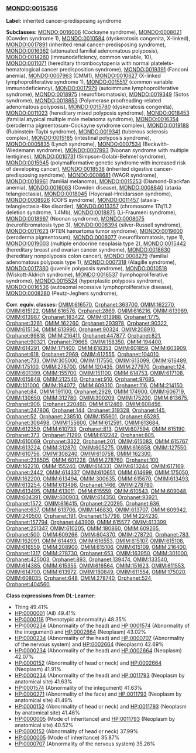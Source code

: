 
### [MONDO:0015356](http://purl.obolibrary.org/obo/MONDO_0015356)
**Label:** inherited cancer-predisposing syndrome

**Subclasses:** [MONDO:0016006](http://purl.obolibrary.org/obo/MONDO_0016006) (Cockayne syndrome), [MONDO:0008021](http://purl.obolibrary.org/obo/MONDO_0008021) (Cowden syndrome 1), [MONDO:0010584](http://purl.obolibrary.org/obo/MONDO_0010584) (dyskeratosis congenita, X-linked), [MONDO:0017891](http://purl.obolibrary.org/obo/MONDO_0017891) (inherited renal cancer-predisposing syndrome), [MONDO:0016362](http://purl.obolibrary.org/obo/MONDO_0016362) (attenuated familial adenomatous polyposis), [MONDO:0014260](http://purl.obolibrary.org/obo/MONDO_0014260) (immunodeficiency, common variable, 10), [MONDO:0011071](http://purl.obolibrary.org/obo/MONDO_0011071) (hereditary thrombocytopenia with normal platelets-hematological cancer predisposition syndrome), [MONDO:0019391](http://purl.obolibrary.org/obo/MONDO_0019391) (Fanconi anemia), [MONDO:0007963](http://purl.obolibrary.org/obo/MONDO_0007963) (CMM1), [MONDO:0010627](http://purl.obolibrary.org/obo/MONDO_0010627) (X-linked lymphoproliferative syndrome 1), [MONDO:0015517](http://purl.obolibrary.org/obo/MONDO_0015517) (common variable immunodeficiency), [MONDO:0017979](http://purl.obolibrary.org/obo/MONDO_0017979) (autoimmune lymphoproliferative syndrome), [MONDO:0018975](http://purl.obolibrary.org/obo/MONDO_0018975) (neurofibromatosis), [MONDO:0019349](http://purl.obolibrary.org/obo/MONDO_0019349) (Sotos syndrome), [MONDO:0018653](http://purl.obolibrary.org/obo/MONDO_0018653) (Polymerase proofreading-related adenomatous polyposis), [MONDO:0015780](http://purl.obolibrary.org/obo/MONDO_0015780) (dyskeratosis congenita), [MONDO:0011023](http://purl.obolibrary.org/obo/MONDO_0011023) (hereditary mixed polyposis syndrome), [MONDO:0018453](http://purl.obolibrary.org/obo/MONDO_0018453) (familial atypical multiple mole melanoma syndrome), [MONDO:0016354](http://purl.obolibrary.org/obo/MONDO_0016354) (xeroderma pigmentosum-Cockayne syndrome complex), [MONDO:0019188](http://purl.obolibrary.org/obo/MONDO_0019188) (Rubinstein-Taybi syndrome), [MONDO:0019341](http://purl.obolibrary.org/obo/MONDO_0019341) (tuberous sclerosis complex), [MONDO:0015185](http://purl.obolibrary.org/obo/MONDO_0015185) (intestinal polyposis syndrome), [MONDO:0005835](http://purl.obolibrary.org/obo/MONDO_0005835) (Lynch syndrome), [MONDO:0007534](http://purl.obolibrary.org/obo/MONDO_0007534) (Beckwith-Wiedemann syndrome), [MONDO:0007893](http://purl.obolibrary.org/obo/MONDO_0007893) (Noonan syndrome with multiple lentigines), [MONDO:0010731](http://purl.obolibrary.org/obo/MONDO_0010731) (Simpson-Golabi-Behmel syndrome), [MONDO:0015945](http://purl.obolibrary.org/obo/MONDO_0015945) (polymalformative genetic syndrome with increased risk of developing cancer), [MONDO:0018538](http://purl.obolibrary.org/obo/MONDO_0018538) (inherited digestive cancer-predisposing syndrome), [MONDO:0008681](http://purl.obolibrary.org/obo/MONDO_0008681) (WAGR syndrome), [MONDO:0018961](http://purl.obolibrary.org/obo/MONDO_0018961) (familial melanoma), [MONDO:0015253](http://purl.obolibrary.org/obo/MONDO_0015253) (Diamond-Blackfan anemia), [MONDO:0016063](http://purl.obolibrary.org/obo/MONDO_0016063) (Cowden disease), [MONDO:0008840](http://purl.obolibrary.org/obo/MONDO_0008840) (ataxia telangiectasia), [MONDO:0018045](http://purl.obolibrary.org/obo/MONDO_0018045) (Hoyeraal-Hreidarsson syndrome), [MONDO:0008926](http://purl.obolibrary.org/obo/MONDO_0008926) (COFS syndrome), [MONDO:0011457](http://purl.obolibrary.org/obo/MONDO_0011457) (ataxia-telangiectasia-like disorder), [MONDO:0013357](http://purl.obolibrary.org/obo/MONDO_0013357) (chromosome 17q11.2 deletion syndrome, 1.4Mb), [MONDO:0018875](http://purl.obolibrary.org/obo/MONDO_0018875) (Li-Fraumeni syndrome), [MONDO:0018997](http://purl.obolibrary.org/obo/MONDO_0018997) (Noonan syndrome), [MONDO:0008075](http://purl.obolibrary.org/obo/MONDO_0008075) (neurofibromatosis type 3), [MONDO:0008394](http://purl.obolibrary.org/obo/MONDO_0008394) (silver-Russell syndrome), [MONDO:0017623](http://purl.obolibrary.org/obo/MONDO_0017623) (PTEN hamartoma tumor syndrome), [MONDO:0019600](http://purl.obolibrary.org/obo/MONDO_0019600) (xeroderma pigmentosum), [MONDO:0008077](http://purl.obolibrary.org/obo/MONDO_0008077) (neurofibromatosis, type 1), [MONDO:0019003](http://purl.obolibrary.org/obo/MONDO_0019003) (multiple endocrine neoplasia type 2), [MONDO:0015442](http://purl.obolibrary.org/obo/MONDO_0015442) (hereditary breast and ovarian cancer syndrome), [MONDO:0018630](http://purl.obolibrary.org/obo/MONDO_0018630) (hereditary nonpolyposis colon cancer), [MONDO:0008279](http://purl.obolibrary.org/obo/MONDO_0008279) (familial adenomatous polyposis type 1), [MONDO:0007318](http://purl.obolibrary.org/obo/MONDO_0007318) (Alagille syndrome), [MONDO:0017380](http://purl.obolibrary.org/obo/MONDO_0017380) (juvenile polyposis syndrome), [MONDO:0010518](http://purl.obolibrary.org/obo/MONDO_0010518) (Wiskott-Aldrich syndrome), [MONDO:0016537](http://purl.obolibrary.org/obo/MONDO_0016537) (lymphoproliferative syndrome), [MONDO:0015524](http://purl.obolibrary.org/obo/MONDO_0015524) (hyperplastic polyposis syndrome), [MONDO:0016536](http://purl.obolibrary.org/obo/MONDO_0016536) (autosomal recessive lymphoproliferative disease), [MONDO:0008280](http://purl.obolibrary.org/obo/MONDO_0008280) (Peutz-Jeghers syndrome), 

**Corr. equiv. classes:** [OMIM:616570](http://purl.obolibrary.org/obo/OMIM_616570), [Orphanet:363700](http://www.orpha.net/ORDO/Orphanet_363700), [OMIM:162270](http://purl.obolibrary.org/obo/OMIM_162270), [OMIM:615122](http://purl.obolibrary.org/obo/OMIM_615122), [OMIM:616576](http://purl.obolibrary.org/obo/OMIM_616576), [Orphanet:2869](http://www.orpha.net/ORDO/Orphanet_2869), [OMIM:616216](http://purl.obolibrary.org/obo/OMIM_616216), [OMIM:613989](http://purl.obolibrary.org/obo/OMIM_613989), [OMIM:613987](http://purl.obolibrary.org/obo/OMIM_613987), [Orphanet:183422](http://www.orpha.net/ORDO/Orphanet_183422), [OMIM:613988](http://purl.obolibrary.org/obo/OMIM_613988), [Orphanet:1775](http://www.orpha.net/ORDO/Orphanet_1775), [Orphanet:3261](http://www.orpha.net/ORDO/Orphanet_3261), [OMIM:162260](http://purl.obolibrary.org/obo/OMIM_162260), [Orphanet:293978](http://www.orpha.net/ORDO/Orphanet_293978), [Orphanet:90322](http://www.orpha.net/ORDO/Orphanet_90322), [OMIM:615134](http://purl.obolibrary.org/obo/OMIM_615134), [OMIM:613990](http://purl.obolibrary.org/obo/OMIM_613990), [Orphanet:90324](http://www.orpha.net/ORDO/Orphanet_90324), [OMIM:208910](http://purl.obolibrary.org/obo/OMIM_208910), [Orphanet:99818](http://www.orpha.net/ORDO/Orphanet_99818), [OMIM:216411](http://purl.obolibrary.org/obo/OMIM_216411), [Orphanet:447877](http://www.orpha.net/ORDO/Orphanet_447877), [Orphanet:821](http://www.orpha.net/ORDO/Orphanet_821), [Orphanet:90321](http://www.orpha.net/ORDO/Orphanet_90321), [Orphanet:79665](http://www.orpha.net/ORDO/Orphanet_79665), [OMIM:158350](http://purl.obolibrary.org/obo/OMIM_158350), [OMIM:194400](http://purl.obolibrary.org/obo/OMIM_194400), [OMIM:614291](http://purl.obolibrary.org/obo/OMIM_614291), [OMIM:171400](http://purl.obolibrary.org/obo/OMIM_171400), [OMIM:616353](http://purl.obolibrary.org/obo/OMIM_616353), [OMIM:601859](http://purl.obolibrary.org/obo/OMIM_601859), [OMIM:603909](http://purl.obolibrary.org/obo/OMIM_603909), [Orphanet:618](http://www.orpha.net/ORDO/Orphanet_618), [Orphanet:2969](http://www.orpha.net/ORDO/Orphanet_2969), [OMIM:612555](http://purl.obolibrary.org/obo/OMIM_612555), [Orphanet:104010](http://www.orpha.net/ORDO/Orphanet_104010), [Orphanet:733](http://www.orpha.net/ORDO/Orphanet_733), [OMIM:305000](http://purl.obolibrary.org/obo/OMIM_305000), [OMIM:117550](http://purl.obolibrary.org/obo/OMIM_117550), [OMIM:613099](http://purl.obolibrary.org/obo/OMIM_613099), [OMIM:616489](http://purl.obolibrary.org/obo/OMIM_616489), [OMIM:175100](http://purl.obolibrary.org/obo/OMIM_175100), [OMIM:278700](http://purl.obolibrary.org/obo/OMIM_278700), [OMIM:120435](http://purl.obolibrary.org/obo/OMIM_120435), [OMIM:277970](http://purl.obolibrary.org/obo/OMIM_277970), [Orphanet:124](http://www.orpha.net/ORDO/Orphanet_124), [OMIM:601399](http://purl.obolibrary.org/obo/OMIM_601399), [OMIM:155700](http://purl.obolibrary.org/obo/OMIM_155700), [OMIM:151100](http://purl.obolibrary.org/obo/OMIM_151100), [OMIM:614753](http://purl.obolibrary.org/obo/OMIM_614753), [OMIM:617108](http://purl.obolibrary.org/obo/OMIM_617108), [OMIM:615848](http://purl.obolibrary.org/obo/OMIM_615848), [OMIM:212540](http://purl.obolibrary.org/obo/OMIM_212540), [Orphanet:910](http://www.orpha.net/ORDO/Orphanet_910), [Orphanet:97685](http://www.orpha.net/ORDO/Orphanet_97685), [OMIM:101000](http://purl.obolibrary.org/obo/OMIM_101000), [OMIM:194072](http://purl.obolibrary.org/obo/OMIM_194072), [OMIM:609310](http://purl.obolibrary.org/obo/OMIM_609310), [Orphanet:116](http://www.orpha.net/ORDO/Orphanet_116), [OMIM:214150](http://purl.obolibrary.org/obo/OMIM_214150), [Orphanet:84](http://www.orpha.net/ORDO/Orphanet_84), [OMIM:191100](http://purl.obolibrary.org/obo/OMIM_191100), [Orphanet:2929](http://www.orpha.net/ORDO/Orphanet_2929), [OMIM:174900](http://purl.obolibrary.org/obo/OMIM_174900), [OMIM:606719](http://purl.obolibrary.org/obo/OMIM_606719), [OMIM:130650](http://purl.obolibrary.org/obo/OMIM_130650), [OMIM:312780](http://purl.obolibrary.org/obo/OMIM_312780), [OMIM:300209](http://purl.obolibrary.org/obo/OMIM_300209), [OMIM:175200](http://purl.obolibrary.org/obo/OMIM_175200), [OMIM:613675](http://purl.obolibrary.org/obo/OMIM_613675), [Orphanet:906](http://www.orpha.net/ORDO/Orphanet_906), [Orphanet:220460](http://www.orpha.net/ORDO/Orphanet_220460), [OMIM:612469](http://purl.obolibrary.org/obo/OMIM_612469), [OMIM:608456](http://purl.obolibrary.org/obo/OMIM_608456), [Orphanet:247806](http://www.orpha.net/ORDO/Orphanet_247806), [Orphanet:144](http://www.orpha.net/ORDO/Orphanet_144), [Orphanet:319328](http://www.orpha.net/ORDO/Orphanet_319328), [Orphanet:145](http://www.orpha.net/ORDO/Orphanet_145), [Orphanet:52](http://www.orpha.net/ORDO/Orphanet_52), [Orphanet:238510](http://www.orpha.net/ORDO/Orphanet_238510), [OMIM:155601](http://purl.obolibrary.org/obo/OMIM_155601), [Orphanet:65285](http://www.orpha.net/ORDO/Orphanet_65285), [Orphanet:306498](http://www.orpha.net/ORDO/Orphanet_306498), [OMIM:155600](http://purl.obolibrary.org/obo/OMIM_155600), [OMIM:612591](http://purl.obolibrary.org/obo/OMIM_612591), [OMIM:613684](http://purl.obolibrary.org/obo/OMIM_613684), [OMIM:612359](http://purl.obolibrary.org/obo/OMIM_612359), [OMIM:610733](http://purl.obolibrary.org/obo/OMIM_610733), [Orphanet:813](http://www.orpha.net/ORDO/Orphanet_813), [OMIM:607594](http://purl.obolibrary.org/obo/OMIM_607594), [OMIM:615190](http://purl.obolibrary.org/obo/OMIM_615190), [Orphanet:373](http://www.orpha.net/ORDO/Orphanet_373), [Orphanet:71290](http://www.orpha.net/ORDO/Orphanet_71290), [OMIM:612242](http://purl.obolibrary.org/obo/OMIM_612242), [Orphanet:805](http://www.orpha.net/ORDO/Orphanet_805), [OMIM:610069](http://purl.obolibrary.org/obo/OMIM_610069), [Orphanet:3322](http://www.orpha.net/ORDO/Orphanet_3322), [Orphanet:201](http://www.orpha.net/ORDO/Orphanet_201), [OMIM:615083](http://purl.obolibrary.org/obo/OMIM_615083), [OMIM:615767](http://purl.obolibrary.org/obo/OMIM_615767), [OMIM:613224](http://purl.obolibrary.org/obo/OMIM_613224), [OMIM:312870](http://purl.obolibrary.org/obo/OMIM_312870), [OMIM:605275](http://purl.obolibrary.org/obo/OMIM_605275), [OMIM:616858](http://purl.obolibrary.org/obo/OMIM_616858), [OMIM:127550](http://purl.obolibrary.org/obo/OMIM_127550), [OMIM:610756](http://purl.obolibrary.org/obo/OMIM_610756), [OMIM:308240](http://purl.obolibrary.org/obo/OMIM_308240), [OMIM:610758](http://purl.obolibrary.org/obo/OMIM_610758), [OMIM:162300](http://purl.obolibrary.org/obo/OMIM_162300), [Orphanet:238505](http://www.orpha.net/ORDO/Orphanet_238505), [OMIM:601228](http://purl.obolibrary.org/obo/OMIM_601228), [OMIM:278760](http://purl.obolibrary.org/obo/OMIM_278760), [Orphanet:100](http://www.orpha.net/ORDO/Orphanet_100), [OMIM:162210](http://purl.obolibrary.org/obo/OMIM_162210), [OMIM:155240](http://purl.obolibrary.org/obo/OMIM_155240), [OMIM:614331](http://purl.obolibrary.org/obo/OMIM_614331), [OMIM:613244](http://purl.obolibrary.org/obo/OMIM_613244), [OMIM:617169](http://purl.obolibrary.org/obo/OMIM_617169), [Orphanet:2442](http://www.orpha.net/ORDO/Orphanet_2442), [OMIM:614337](http://purl.obolibrary.org/obo/OMIM_614337), [OMIM:610651](http://purl.obolibrary.org/obo/OMIM_610651), [OMIM:614699](http://purl.obolibrary.org/obo/OMIM_614699), [OMIM:175050](http://purl.obolibrary.org/obo/OMIM_175050), [OMIM:162200](http://purl.obolibrary.org/obo/OMIM_162200), [OMIM:613494](http://purl.obolibrary.org/obo/OMIM_613494), [OMIM:300635](http://purl.obolibrary.org/obo/OMIM_300635), [OMIM:615670](http://purl.obolibrary.org/obo/OMIM_615670), [OMIM:613493](http://purl.obolibrary.org/obo/OMIM_613493), [OMIM:613254](http://purl.obolibrary.org/obo/OMIM_613254), [OMIM:613496](http://purl.obolibrary.org/obo/OMIM_613496), [Orphanet:1466](http://www.orpha.net/ORDO/Orphanet_1466), [OMIM:278780](http://purl.obolibrary.org/obo/OMIM_278780), [OMIM:613495](http://purl.obolibrary.org/obo/OMIM_613495), [OMIM:613011](http://purl.obolibrary.org/obo/OMIM_613011), [OMIM:615559](http://purl.obolibrary.org/obo/OMIM_615559), [OMIM:610543](http://purl.obolibrary.org/obo/OMIM_610543), [OMIM:609048](http://purl.obolibrary.org/obo/OMIM_609048), [OMIM:604391](http://purl.obolibrary.org/obo/OMIM_604391), [OMIM:600903](http://purl.obolibrary.org/obo/OMIM_600903), [OMIM:614350](http://purl.obolibrary.org/obo/OMIM_614350), [Orphanet:93921](http://www.orpha.net/ORDO/Orphanet_93921), [Orphanet:1572](http://www.orpha.net/ORDO/Orphanet_1572), [OMIM:616415](http://purl.obolibrary.org/obo/OMIM_616415), [Orphanet:220295](http://www.orpha.net/ORDO/Orphanet_220295), [Orphanet:636](http://www.orpha.net/ORDO/Orphanet_636), [Orphanet:637](http://www.orpha.net/ORDO/Orphanet_637), [OMIM:613706](http://purl.obolibrary.org/obo/OMIM_613706), [OMIM:146830](http://purl.obolibrary.org/obo/OMIM_146830), [OMIM:613707](http://purl.obolibrary.org/obo/OMIM_613707), [OMIM:609942](http://purl.obolibrary.org/obo/OMIM_609942), [OMIM:240500](http://purl.obolibrary.org/obo/OMIM_240500), [Orphanet:191](http://www.orpha.net/ORDO/Orphanet_191), [Orphanet:157798](http://www.orpha.net/ORDO/Orphanet_157798), [OMIM:224230](http://purl.obolibrary.org/obo/OMIM_224230), [Orphanet:157794](http://www.orpha.net/ORDO/Orphanet_157794), [Orphanet:443909](http://www.orpha.net/ORDO/Orphanet_443909), [OMIM:615577](http://purl.obolibrary.org/obo/OMIM_615577), [OMIM:613399](http://purl.obolibrary.org/obo/OMIM_613399), [Orphanet:251347](http://www.orpha.net/ORDO/Orphanet_251347), [OMIM:610205](http://purl.obolibrary.org/obo/OMIM_610205), [OMIM:180860](http://purl.obolibrary.org/obo/OMIM_180860), [OMIM:609265](http://purl.obolibrary.org/obo/OMIM_609265), [Orphanet:500](http://www.orpha.net/ORDO/Orphanet_500), [OMIM:609266](http://purl.obolibrary.org/obo/OMIM_609266), [OMIM:604370](http://purl.obolibrary.org/obo/OMIM_604370), [OMIM:278720](http://purl.obolibrary.org/obo/OMIM_278720), [Orphanet:783](http://www.orpha.net/ORDO/Orphanet_783), [OMIM:162091](http://purl.obolibrary.org/obo/OMIM_162091), [OMIM:614493](http://purl.obolibrary.org/obo/OMIM_614493), [OMIM:616553](http://purl.obolibrary.org/obo/OMIM_616553), [OMIM:615107](http://purl.obolibrary.org/obo/OMIM_615107), [OMIM:615108](http://purl.obolibrary.org/obo/OMIM_615108), [OMIM:616559](http://purl.obolibrary.org/obo/OMIM_616559), [OMIM:208900](http://purl.obolibrary.org/obo/OMIM_208900), [OMIM:615106](http://purl.obolibrary.org/obo/OMIM_615106), [OMIM:615109](http://purl.obolibrary.org/obo/OMIM_615109), [OMIM:216400](http://purl.obolibrary.org/obo/OMIM_216400), [Orphanet:1317](http://www.orpha.net/ORDO/Orphanet_1317), [OMIM:278730](http://purl.obolibrary.org/obo/OMIM_278730), [Orphanet:653](http://www.orpha.net/ORDO/Orphanet_653), [OMIM:163950](http://purl.obolibrary.org/obo/OMIM_163950), [OMIM:301000](http://purl.obolibrary.org/obo/OMIM_301000), [Orphanet:425003](http://www.orpha.net/ORDO/Orphanet_425003), [Orphanet:893](http://www.orpha.net/ORDO/Orphanet_893), [Orphanet:139474](http://www.orpha.net/ORDO/Orphanet_139474), [OMIM:133540](http://purl.obolibrary.org/obo/OMIM_133540), [OMIM:614385](http://purl.obolibrary.org/obo/OMIM_614385), [OMIM:615355](http://purl.obolibrary.org/obo/OMIM_615355), [OMIM:616564](http://purl.obolibrary.org/obo/OMIM_616564), [OMIM:151623](http://purl.obolibrary.org/obo/OMIM_151623), [OMIM:611553](http://purl.obolibrary.org/obo/OMIM_611553), [OMIM:614700](http://purl.obolibrary.org/obo/OMIM_614700), [OMIM:613972](http://purl.obolibrary.org/obo/OMIM_613972), [OMIM:180849](http://purl.obolibrary.org/obo/OMIM_180849), [OMIM:611554](http://purl.obolibrary.org/obo/OMIM_611554), [OMIM:175020](http://purl.obolibrary.org/obo/OMIM_175020), [OMIM:608035](http://purl.obolibrary.org/obo/OMIM_608035), [Orphanet:648](http://www.orpha.net/ORDO/Orphanet_648), [OMIM:278740](http://purl.obolibrary.org/obo/OMIM_278740), [Orphanet:524](http://www.orpha.net/ORDO/Orphanet_524), [Orphanet:404560](http://www.orpha.net/ORDO/Orphanet_404560), 

**Class expressions from DL-Learner:**

- Thing 49.41%
- [HP:0000001](http://purl.obolibrary.org/obo/HP_0000001) (All) 49.41%
- [HP:0000118](http://purl.obolibrary.org/obo/HP_0000118) (Phenotypic abnormality) 48.35%
- [HP:0000234](http://purl.obolibrary.org/obo/HP_0000234) (Abnormality of the head) and [HP:0001574](http://purl.obolibrary.org/obo/HP_0001574) (Abnormality of the integument) and [HP:0002664](http://purl.obolibrary.org/obo/HP_0002664) (Neoplasm) 43.02%
- [HP:0000234](http://purl.obolibrary.org/obo/HP_0000234) (Abnormality of the head) and [HP:0000707](http://purl.obolibrary.org/obo/HP_0000707) (Abnormality of the nervous system) and [HP:0002664](http://purl.obolibrary.org/obo/HP_0002664) (Neoplasm) 42.69%
- [HP:0000234](http://purl.obolibrary.org/obo/HP_0000234) (Abnormality of the head) and [HP:0002664](http://purl.obolibrary.org/obo/HP_0002664) (Neoplasm) 42.07%
- [HP:0000152](http://purl.obolibrary.org/obo/HP_0000152) (Abnormality of head or neck) and [HP:0002664](http://purl.obolibrary.org/obo/HP_0002664) (Neoplasm) 41.91%
- [HP:0000234](http://purl.obolibrary.org/obo/HP_0000234) (Abnormality of the head) and [HP:0011793](http://purl.obolibrary.org/obo/HP_0011793) (Neoplasm by anatomical site) 41.63%
- [HP:0001574](http://purl.obolibrary.org/obo/HP_0001574) (Abnormality of the integument) 41.63%
- [HP:0000271](http://purl.obolibrary.org/obo/HP_0000271) (Abnormality of the face) and [HP:0011793](http://purl.obolibrary.org/obo/HP_0011793) (Neoplasm by anatomical site) 41.49%
- [HP:0000152](http://purl.obolibrary.org/obo/HP_0000152) (Abnormality of head or neck) and [HP:0011793](http://purl.obolibrary.org/obo/HP_0011793) (Neoplasm by anatomical site) 41.46%
- [HP:0000005](http://purl.obolibrary.org/obo/HP_0000005) (Mode of inheritance) and [HP:0011793](http://purl.obolibrary.org/obo/HP_0011793) (Neoplasm by anatomical site) 40.52%
- [HP:0000152](http://purl.obolibrary.org/obo/HP_0000152) (Abnormality of head or neck) 37.99%
- [HP:0000005](http://purl.obolibrary.org/obo/HP_0000005) (Mode of inheritance) 35.87%
- [HP:0000707](http://purl.obolibrary.org/obo/HP_0000707) (Abnormality of the nervous system) 35.26%


